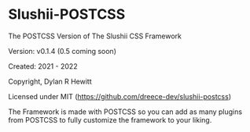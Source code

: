 # Slushii-POSTCSS

The POSTCSS Version of The Slushii CSS Framework

Version: v0.1.4 (0.5 coming soon)

Created: 2021 - 2022

Copyright, Dylan R Hewitt

Licensed under MIT (https://github.com/dreece-dev/slushii-postcss)

The Framework is made with POSTCSS so you can add as many plugins from POSTCSS to fully customize the framework to your liking.
